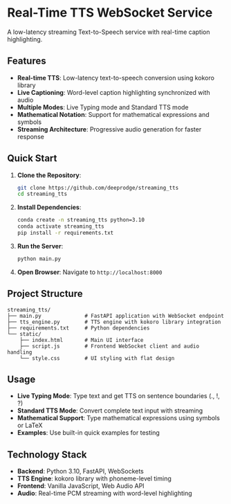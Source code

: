 # Real-Time TTS WebSocket Service

A low-latency streaming Text-to-Speech service with real-time caption highlighting.

## Features

- **Real-time TTS**: Low-latency text-to-speech conversion using kokoro library
- **Live Captioning**: Word-level caption highlighting synchronized with audio
- **Multiple Modes**: Live Typing mode and Standard TTS mode
- **Mathematical Notation**: Support for mathematical expressions and symbols
- **Streaming Architecture**: Progressive audio generation for faster response

## Quick Start

1. **Clone the Repository**:
   ```bash
   git clone https://github.com/deeprodge/streaming_tts
   cd streaming_tts
   ```

2. **Install Dependencies**:
   ```bash
   conda create -n streaming_tts python=3.10
   conda activate streaming_tts
   pip install -r requirements.txt
   ```

2. **Run the Server**:
   ```bash
   python main.py
   ```

3. **Open Browser**:
   Navigate to `http://localhost:8000`

## Project Structure

```
streaming_tts/
├── main.py              # FastAPI application with WebSocket endpoint
├── tts_engine.py        # TTS engine with kokoro library integration
├── requirements.txt     # Python dependencies
└── static/
    ├── index.html       # Main UI interface
    ├── script.js        # Frontend WebSocket client and audio handling
    └── style.css        # UI styling with flat design
```

## Usage

- **Live Typing Mode**: Type text and get TTS on sentence boundaries (., !, ?)
- **Standard TTS Mode**: Convert complete text input with streaming
- **Mathematical Support**: Type mathematical expressions using symbols or LaTeX
- **Examples**: Use built-in quick examples for testing

## Technology Stack

- **Backend**: Python 3.10, FastAPI, WebSockets
- **TTS Engine**: kokoro library with phoneme-level timing
- **Frontend**: Vanilla JavaScript, Web Audio API
- **Audio**: Real-time PCM streaming with word-level highlighting